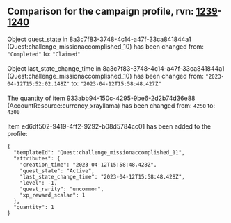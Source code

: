 ## Comparison for the campaign profile, rvn: [1239](https://github.com/PRO100KatYT/FortniteProfileRevisions/tree/main/profiles/campaign/1239%20campaign.json)-[1240](https://github.com/PRO100KatYT/FortniteProfileRevisions/tree/main/profiles/campaign/1240%20campaign.json)

Object quest_state in 8a3c7f83-3748-4c14-a47f-33ca841844a1 (Quest:challenge_missionaccomplished_10) has been changed from: `"Completed"` to: `"Claimed"`
<br><br>
Object last_state_change_time in 8a3c7f83-3748-4c14-a47f-33ca841844a1 (Quest:challenge_missionaccomplished_10) has been changed from: `"2023-04-12T15:52:02.148Z"` to: `"2023-04-12T15:58:48.427Z"`
<br><br>
The quantity of item 933abb94-150c-4295-9be6-2d2b74d36e88 (AccountResource:currency_xrayllama) has been changed from: `4250` to: `4300`
<br><br>
Item ed6df502-9419-4ff2-9292-b08d5784cc01 has been added to the profile:

```
{
  "templateId": "Quest:challenge_missionaccomplished_11",
  "attributes": {
    "creation_time": "2023-04-12T15:58:48.428Z",
    "quest_state": "Active",
    "last_state_change_time": "2023-04-12T15:58:48.428Z",
    "level": -1,
    "quest_rarity": "uncommon",
    "xp_reward_scalar": 1
  },
  "quantity": 1
}
```

<br><br>
